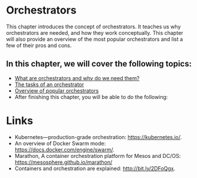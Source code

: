 # Orchestrators

This chapter introduces the concept of orchestrators. It teaches us why orchestrators are needed, and how they work conceptually. This chapter will also provide an overview of the most popular orchestrators and list a few of their pros and cons.

## In this chapter, we will cover the following topics:

- [What are orchestrators and why do we need them?](What-are-orchestrators-and-why-do-we-need-them.md)
- [The tasks of an orchestrator](The-task-sof-an-orchestrator.md)
- [Overview of popular orchestrators](Overview-of-popular-orchestrators.md)
- After finishing this chapter, you will be able to do the following:

# Links 

- Kubernetes—production-grade orchestration: https://kubernetes.io/.
- An overview of Docker Swarm mode: https://docs.docker.com/engine/swarm/.
- Marathon, A container orchestration platform for Mesos and DC/OS: https://mesosphere.github.io/marathon/
- Containers and orchestration are explained: http://bit.ly/2DFoQgx.


